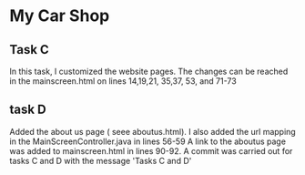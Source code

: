 # My Car Shop

## Task C
In this task, I customized the website pages. The changes can be reached in the mainscreen.html on lines 14,19,21, 35,37, 53, and 71-73


## task D
Added the about us page ( seee aboutus.html). I also added the url mapping in the MainScreenController.java in lines 56-59
A link to the aboutus page was added to mainscreen.html in lines 90-92. A commit was carried out for tasks C and D with the message 'Tasks C and D'